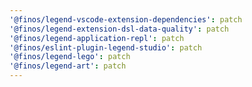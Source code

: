 ```yaml
---
'@finos/legend-vscode-extension-dependencies': patch
'@finos/legend-extension-dsl-data-quality': patch
'@finos/legend-application-repl': patch
'@finos/eslint-plugin-legend-studio': patch
'@finos/legend-lego': patch
'@finos/legend-art': patch
---
```

